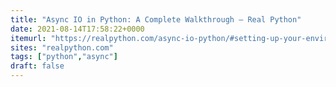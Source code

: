 ```yaml
---
title: "Async IO in Python: A Complete Walkthrough – Real Python"
date: 2021-08-14T17:58:22+0000
itemurl: "https://realpython.com/async-io-python/#setting-up-your-environment"
sites: "realpython.com"
tags: ["python","async"]
draft: false
---
```

